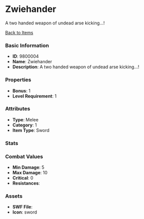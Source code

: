 # Zwiehander

A two handed weapon of undead arse kicking...!

[Back to Items](../items.md)

### Basic Information

- **ID**: 9800004
- **Name**: Zwiehander
- **Description**: A two handed weapon of undead arse kicking...!

### Properties

- **Bonus**: 1
- **Level Requirement**: 1

### Attributes

- **Type**: Melee     
- **Category**: 1
- **Item Type**: Sword

### Stats


### Combat Values

- **Min Damage**: 5
- **Max Damage**: 10
- **Critical**: 0
- **Resistances**: 

### Assets

- **SWF File**: 
- **Icon**: sword


